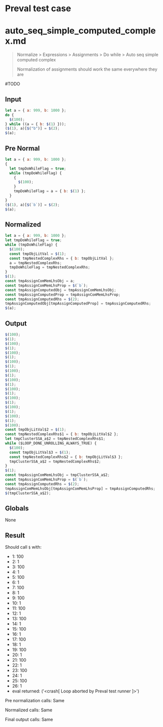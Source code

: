 # Preval test case

# auto_seq_simple_computed_complex.md

> Normalize > Expressions > Assignments > Do while > Auto seq simple computed complex
>
> Normalization of assignments should work the same everywhere they are

#TODO

## Input

`````js filename=intro
let a = { a: 999, b: 1000 };
do {
  $(100);
} while ((a = { b: $(1) }));
($(1), a)[$("b")] = $(2);
$(a);
`````

## Pre Normal

`````js filename=intro
let a = { a: 999, b: 1000 };
{
  let tmpDoWhileFlag = true;
  while (tmpDoWhileFlag) {
    {
      $(100);
    }
    tmpDoWhileFlag = a = { b: $(1) };
  }
}
($(1), a)[$(`b`)] = $(2);
$(a);
`````

## Normalized

`````js filename=intro
let a = { a: 999, b: 1000 };
let tmpDoWhileFlag = true;
while (tmpDoWhileFlag) {
  $(100);
  const tmpObjLitVal = $(1);
  const tmpNestedComplexRhs = { b: tmpObjLitVal };
  a = tmpNestedComplexRhs;
  tmpDoWhileFlag = tmpNestedComplexRhs;
}
$(1);
const tmpAssignComMemLhsObj = a;
const tmpAssignComMemLhsProp = $(`b`);
const tmpAssignComputedObj = tmpAssignComMemLhsObj;
const tmpAssignComputedProp = tmpAssignComMemLhsProp;
const tmpAssignComputedRhs = $(2);
tmpAssignComputedObj[tmpAssignComputedProp] = tmpAssignComputedRhs;
$(a);
`````

## Output

`````js filename=intro
$(100);
$(1);
$(100);
$(1);
$(100);
$(1);
$(100);
$(1);
$(100);
$(1);
$(100);
$(1);
$(100);
$(1);
$(100);
$(1);
$(100);
$(1);
$(100);
$(1);
$(100);
const tmpObjLitVal$2 = $(1);
const tmpNestedComplexRhs$1 = { b: tmpObjLitVal$2 };
let tmpClusterSSA_a$2 = tmpNestedComplexRhs$1;
while ($LOOP_DONE_UNROLLING_ALWAYS_TRUE) {
  $(100);
  const tmpObjLitVal$3 = $(1);
  const tmpNestedComplexRhs$2 = { b: tmpObjLitVal$3 };
  tmpClusterSSA_a$2 = tmpNestedComplexRhs$2;
}
$(1);
const tmpAssignComMemLhsObj = tmpClusterSSA_a$2;
const tmpAssignComMemLhsProp = $(`b`);
const tmpAssignComputedRhs = $(2);
tmpAssignComMemLhsObj[tmpAssignComMemLhsProp] = tmpAssignComputedRhs;
$(tmpClusterSSA_a$2);
`````

## Globals

None

## Result

Should call `$` with:
 - 1: 100
 - 2: 1
 - 3: 100
 - 4: 1
 - 5: 100
 - 6: 1
 - 7: 100
 - 8: 1
 - 9: 100
 - 10: 1
 - 11: 100
 - 12: 1
 - 13: 100
 - 14: 1
 - 15: 100
 - 16: 1
 - 17: 100
 - 18: 1
 - 19: 100
 - 20: 1
 - 21: 100
 - 22: 1
 - 23: 100
 - 24: 1
 - 25: 100
 - 26: 1
 - eval returned: ('<crash[ Loop aborted by Preval test runner ]>')

Pre normalization calls: Same

Normalized calls: Same

Final output calls: Same
